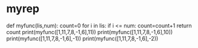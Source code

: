 # myrep

def myfunc(lis,num):
    count=0
    for i in lis:
        if i <= num:
           count=count+1
    return count
print(myfunc([1,11,7,8,-1,6],11))
print(myfunc([1,11,7,8,-1,6],10))
print(myfunc([1,11,7,8,-1,6],-1))
print(myfunc([1,11,7,8,-1,6],-2))
